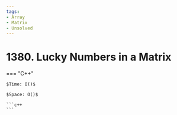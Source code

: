 ```yaml
---
tags:
- Array
- Matrix
- Unsolved
---
```



# 1380. Lucky Numbers in a Matrix

=== "C++"

    $Time: O()$

    $Space: O()$

    ```c++
    ```